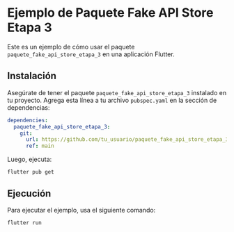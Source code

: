 # Ejemplo de Paquete Fake API Store Etapa 3

Este es un ejemplo de cómo usar el paquete `paquete_fake_api_store_etapa_3` en una aplicación Flutter.

## Instalación

Asegúrate de tener el paquete `paquete_fake_api_store_etapa_3` instalado en tu proyecto. Agrega esta línea a tu archivo `pubspec.yaml` en la sección de dependencias:

```yaml
dependencies:
  paquete_fake_api_store_etapa_3:
    git:
      url: https://github.com/tu_usuario/paquete_fake_api_store_etapa_3.git
      ref: main
```
Luego, ejecuta:
```
flutter pub get
```

## Ejecución
Para ejecutar el ejemplo, usa el siguiente comando:
```
flutter run
```